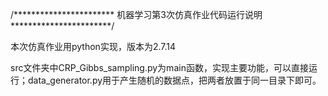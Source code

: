 /*********************** 机器学习第3次仿真作业代码运行说明 ***********************/

本次仿真作业用python实现，版本为2.7.14

src文件夹中CRP_Gibbs_sampling.py为main函数，实现主要功能，可以直接运行；data_generator.py用于产生随机的数据点，把两者放置于同一目录下即可。